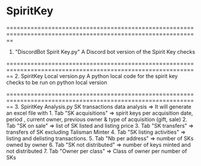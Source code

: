 # SpiritKey
==============================================================================================================
1. "DiscordBot Spirit Key.py"
    A Discord bot version of the Spirit Key checks

==============================================================================================================
2. SpiritKey Local version.py
   A python local code for the spirit key checks to be run on python local version

==============================================================================================================
3. SpiritKey Analysis.py
	SK transactions data analysis
	=> It will generate an excel file with 
		1. Tab "SK acquisitions" => spirit keys per acquisition date, period , current owner, previous owner & type of acquisition (gift, sale)
		2. Tab "SK on sale" => list of SK listed and listing price
		3. Tab "SK transfers" => transfers of SK excluding Talisman Minter
		4. Tab "SK listing activities" => listing and delisting transactions.
		5. Tab "Nb per address" => number of SKs owned by owner
		6. Tab "SK not distributed" => number of keys minted and not distributed
		7. Tab "Owner per class" => Class of owner per number of SKs



